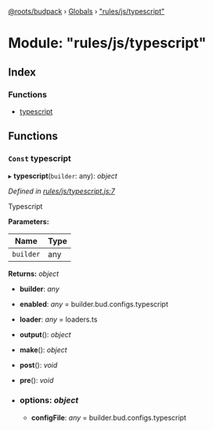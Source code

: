 [@roots/budpack](../README.md) › [Globals](../globals.md) › ["rules/js/typescript"](_rules_js_typescript_.md)

# Module: "rules/js/typescript"

## Index

### Functions

* [typescript](_rules_js_typescript_.md#const-typescript)

## Functions

### `Const` typescript

▸ **typescript**(`builder`: any): *object*

*Defined in [rules/js/typescript.js:7](https://github.com/roots/bud-support/blob/a7a0906/src/budpack/builder/webpack/rules/js/typescript.js#L7)*

Typescript

**Parameters:**

Name | Type |
------ | ------ |
`builder` | any |

**Returns:** *object*

* **builder**: *any*

* **enabled**: *any* = builder.bud.configs.typescript

* **loader**: *any* = loaders.ts

* **output**(): *object*

* **make**(): *object*

* **post**(): *void*

* **pre**(): *void*

* ### **options**: *object*

  * **configFile**: *any* = builder.bud.configs.typescript
